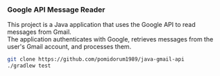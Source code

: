 ### Google API Message Reader

This project is a Java application that uses the Google API to read messages from Gmail.<br>
The application authenticates with Google, retrieves messages from the user's Gmail account, and processes them.<br>

```bash
git clone https://github.com/pomidorum1989/java-gmail-api
./gradlew test

